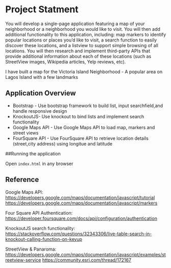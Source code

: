 
# Project Statment

You will develop a single-page application featuring a map of your neighborhood or a neighborhood you would like to visit. You will then add additional functionality to this application, including: map markers to identify popular locations or places you’d like to visit, a search function to easily discover these locations, and a listview to support simple browsing of all locations. You will then research and implement third-party APIs that provide additional information about each of these locations (such as StreetView images, Wikipedia articles, Yelp reviews, etc).

I have built a map for the Victoria Island Neighborhood - A popular area on Lagos Island with a few landmarks



## Application Overview
- Bootstrap - Use bootstrap framework to build list, input searchfield,and handle responsive design
- KnockoutJS- Use knockout to bind lists and implement search functionality
- Google Maps API - Use Google Maps API to load map, markers and street views
- FourSquare API - Use FourSquare API to retrieve location details (street,city address) using longitue and latitude


##Running the application

Open `index.html` in any browser

## Reference

Google Maps API:
https://developers.google.com/maps/documentation/javascript/tutorial 
https://developers.google.com/maps/documentation/javascript/markers 

Four Square API Authentication:
https://developer.foursquare.com/docs/api/configuration/authentication

KnockoutJS search functionality:
https://stackoverflow.com/questions/32343306/live-table-search-in-knockout-calling-function-on-keyup 

StreetView & Panaroma: 
https://developers.google.com/maps/documentation/javascript/examples/streetview-service
https://community.esri.com/thread/172167 
